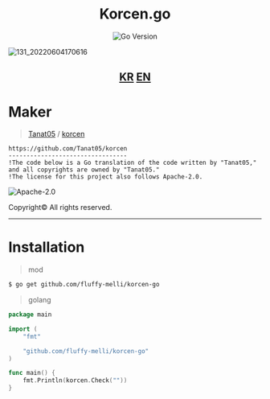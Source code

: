 <div align="center">
  <h1>Korcen.go</h1>

  ![Go Version](https://github.com/fluffy-melli/korcen-go/blob/main/docs/asset/go_version.svg)
</div>

![131_20220604170616](https://user-images.githubusercontent.com/85154556/171998341-9a7439c8-122f-4a9f-beb6-0e0b3aad05ed.png)

<div align="center">
  <h2>
    <a href="https://github.com/fluffy-melli/korcen-go">KR</a>
    <a href="https://github.com/fluffy-melli/korcen-go/blob/main/docs/README.EN.md">EN</a>
  </h2>
</div>

# Maker

>[Tanat05](https://github.com/Tanat05) / [korcen](https://github.com/Tanat05/korcen)
```
https://github.com/Tanat05/korcen
---------------------------------
!The code below is a Go translation of the code written by "Tanat05," and all copyrights are owned by "Tanat05."
!The license for this project also follows Apache-2.0.
```
![Apache-2.0](https://github.com/fluffy-melli/korcen-go/blob/main/docs/asset/Apache-2.0.png)

Copyright© All rights reserved.

---

# Installation

>mod
```sh
$ go get github.com/fluffy-melli/korcen-go
```

>golang
```go
package main

import (
	"fmt"

	"github.com/fluffy-melli/korcen-go"
)

func main() {
	fmt.Println(korcen.Check(""))
}
```